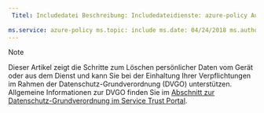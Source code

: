 ```yaml
---
 Titel: Includedatei Beschreibung: Includedateidienste: azure-policy Autor: eross-msft
 
ms.service: azure-policy ms.topic: include ms.date: 04/24/2018 ms.author: lizross ms.custom: include file
---
```


>[!Note] 
> Dieser Artikel zeigt die Schritte zum Löschen persönlicher Daten vom Gerät oder aus dem Dienst und kann Sie bei der Einhaltung Ihrer Verpflichtungen im Rahmen der Datenschutz-Grundverordnung (DVGO) unterstützen. Allgemeine Informationen zur DVGO finden Sie im [Abschnitt zur Datenschutz-Grundverordnung im Service Trust Portal](https://servicetrust.microsoft.com/ViewPage/GDPRGetStarted).